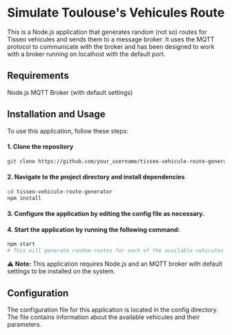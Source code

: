# Simulate Toulouse's Vehicules Route
This is a Node.js application that generates random (not so) routes for Tisseo vehicules and sends them to a message broker. It uses the MQTT protocol to communicate with the broker and has been designed to work with a broker running on localhost with the default port.

## Requirements
Node.js
MQTT Broker (with default settings)

## Installation and Usage
To use this application, follow these steps:

#### 1. Clone the repository

```sh
git clone https://github.com/your_username/tisseo-vehicule-route-generator.git
```

#### 2. Navigate to the project directory and install dependencies

```sh
cd tisseo-vehicule-route-generator
npm install
```

#### 3. Configure the application by editing the config file as necessary.

#### 4. Start the application by running the following command:
```sh
npm start
# This will generate random routes for each of the available vehicules and send them to the message broker.
```

 :warning: <b>Note:</b> This application requires Node.js and an MQTT broker with default settings to be installed on the system.

## Configuration
The configuration file for this application is located in the config directory. The file contains information about the available vehicules and their parameters.
